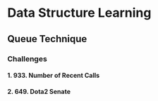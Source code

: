# Data Structure Learning

## Queue Technique



### Challenges

#### 1. **933. Number of Recent Calls**


#### 2. **649. Dota2 Senate**

